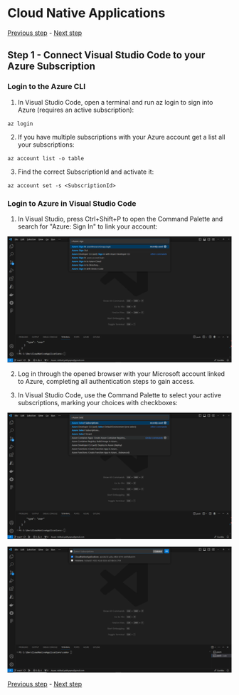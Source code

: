 # Cloud Native Applications

[Previous step](../../README.md) - [Next step](../step-02/README.md)

## Step 1 - Connect Visual Studio Code to your Azure Subscription

### Login to the Azure CLI

1. In Visual Studio Code, open a terminal and run az login to sign into Azure (requires an active subscription):

```
az login
```

2. If you have multiple subscriptions with your Azure account get a list all your subscriptions:

```
az account list -o table
```

3. Find the correct SubscriptionId and activate it:

```
az account set -s <SubscriptionId>
```

### Login to Azure in Visual Studio Code

1. In Visual Studio, press Ctrl+Shift+P to open the Command Palette and search for "Azure: Sign In" to link your account:

![Azure: Sign In from Visual Studio Code](azure-sign-in-screen-shot.png)

2. Log in through the opened browser with your Microsoft account linked to Azure, completing all authentication steps to gain access.

3. In Visual Studio Code, use the Command Palette to select your active subscriptions, marking your choices with checkboxes:


![Azure: Select Subscriptions](azure-select-subscriptions-screen-shot.png)

![Azure: Select Subscriptions list](azure-select-subscriptions-list-screen-shot.png)




[Previous step](../../README.md) - [Next step](../step-02/README.md)